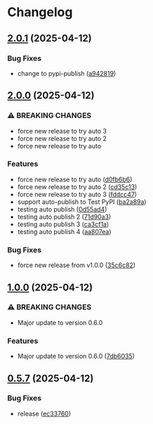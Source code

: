 # Changelog

## [2.0.1](github.com/rfp-byte/RikPy/compare/v2.0.0...v2.0.1) (2025-04-12)


### Bug Fixes

* change to pypi-publish ([a942819](github.com/rfp-byte/RikPy/commit/a9428196ab9a13006b1ecaceaca12488b1ec32c7))

## [2.0.0](github.com/rfp-byte/RikPy/compare/v1.0.0...v2.0.0) (2025-04-12)


### ⚠ BREAKING CHANGES

* force new release to try auto 3
* force new release to try auto 2
* force new release to try auto

### Features

* force new release to try auto ([d0fb6b6](github.com/rfp-byte/RikPy/commit/d0fb6b6394e20107d3f38c7cc416f0235c97beb6))
* force new release to try auto 2 ([cd35c13](github.com/rfp-byte/RikPy/commit/cd35c1346aedd323f117690ac5c7b64fbc863e5c))
* force new release to try auto 3 ([fddcc47](github.com/rfp-byte/RikPy/commit/fddcc477747def4b34d4f35e39962de5de7be7f1))
* support auto-publish to Test PyPI ([ba2a89a](github.com/rfp-byte/RikPy/commit/ba2a89a18870ec4e0c9c9246c2f8cba3c4d4d24e))
* testing auto publish ([0d55ad4](github.com/rfp-byte/RikPy/commit/0d55ad40412decbd29ea9e3517082aab1a045462))
* testing auto publish 2 ([71d90a3](github.com/rfp-byte/RikPy/commit/71d90a36a4929a12bc0b4aae334bb51dfc3e64c1))
* testing auto publish 3 ([ca3cf1a](github.com/rfp-byte/RikPy/commit/ca3cf1a9280e981b95852a96d92c4177b1c2eee9))
* testing auto publish 4 ([aa807ea](github.com/rfp-byte/RikPy/commit/aa807ea59743d43699581f99b82802c8c4fd0f41))


### Bug Fixes

* force new release from v1.0.0 ([35c6c82](github.com/rfp-byte/RikPy/commit/35c6c8279a269de3de22c188ea27cb1264586fd4))

## [1.0.0](https://github.com/rfp-byte/RikPy/compare/v0.5.7...v1.0.0) (2025-04-12)


### ⚠ BREAKING CHANGES

* Major update to version 0.6.0

### Features

* Major update to version 0.6.0 ([7db6035](https://github.com/rfp-byte/RikPy/commit/7db6035851bd2ae944854c9780b3e9a1304e438a))

## [0.5.7](https://github.com/rfp-byte/RikPy/compare/v0.5.6...v0.5.7) (2025-04-12)


### Bug Fixes

* release ([ec33760](https://github.com/rfp-byte/RikPy/commit/ec33760511aebfc7374e075e8815416853176dcc))
